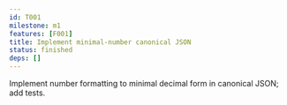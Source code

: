 ```yaml
---
id: T001
milestone: m1
features: [F001]
title: Implement minimal-number canonical JSON
status: finished
deps: []
---
```


Implement number formatting to minimal decimal form in canonical JSON; add tests.
